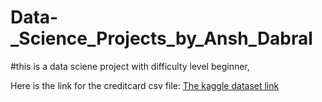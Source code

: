 # Data-_Science_Projects_by_Ansh_Dabral
#this is a data sciene project with difficulty level beginner,

Here is the link for the creditcard csv file: [The kaggle dataset link](https://www.kaggle.com/datasets/mlg-ulb/creditcardfraud)
